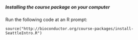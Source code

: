 ##### Installing the course package on your computer

Run the following code at an R prompt:

	source("http://bioconductor.org/course-packages/install-SeattleIntro.R")

